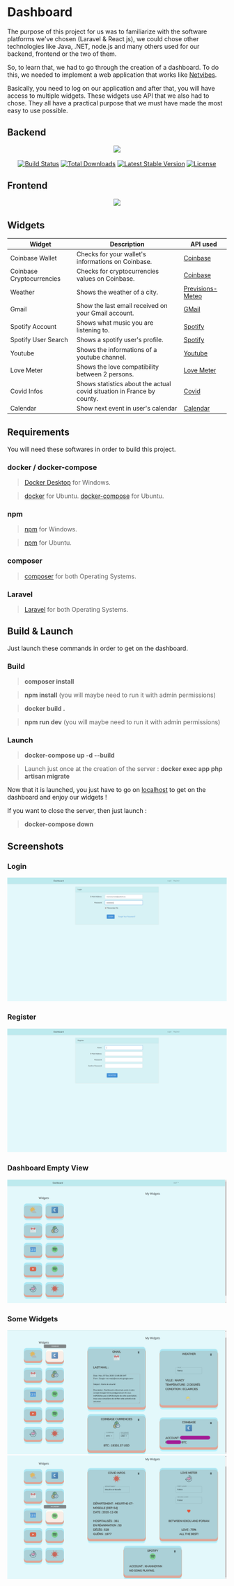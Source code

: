 # Dashboard

The purpose of this project for us was to familiarize with the software platforms we've chosen (Laravel & React js), we could chose other technologies like Java, .NET, node.js and many others used for our backend, frontend or the two of them.

So, to learn that, we had to go through the creation of a dashboard. To do this, we needed to implement a web application that works like [Netvibes](https://www.netvibes.com/en).

Basically, you need to log on our application and after that, you will have access to multiple widgets. These widgets use API that we also had to chose.
They all have a practical purpose that we must have made the most easy to use possible. 

## Backend

<p align="center"><a href="https://laravel.com" target="_blank"><img src="https://raw.githubusercontent.com/laravel/art/master/logo-lockup/5%20SVG/2%20CMYK/1%20Full%20Color/laravel-logolockup-cmyk-red.svg" width="400"></a></p>

<p align="center">
<a href="https://travis-ci.org/laravel/framework"><img src="https://travis-ci.org/laravel/framework.svg" alt="Build Status"></a>
<a href="https://packagist.org/packages/laravel/framework"><img src="https://img.shields.io/packagist/dt/laravel/framework" alt="Total Downloads"></a>
<a href="https://packagist.org/packages/laravel/framework"><img src="https://img.shields.io/packagist/v/laravel/framework" alt="Latest Stable Version"></a>
<a href="https://packagist.org/packages/laravel/framework"><img src="https://img.shields.io/packagist/l/laravel/framework" alt="License"></a>
</p>

## Frontend

<p align="center"><a href="https://fr.reactjs.org/tutorial/tutorial.html" target="_blank"><img src="https://www.ubidreams.fr/wp-content/uploads/2020/06/logo-react-js.png" width="400"></a></p>

## Widgets

| Widget | Description | API used |
| ------------- | ------------- | --------- |
| Coinbase Wallet | Checks for your wallet's informations on Coinbase.  | [Coinbase] |
| Coinbase Cryptocurrencies | Checks for cryptocurrencies values on Coinbase.  | [Coinbase] |
| Weather | Shows the weather of a city.  | [Previsions-Meteo] |
| Gmail | Show the last email received on your Gmail account.  | [GMail] |
| Spotify Account | Shows what music you are listening to.  | [Spotify] |
| Spotify User Search | Shows a spotify user's profile.  | [Spotify] |
| Youtube | Shows the informations of a youtube channel.  | [Youtube] |
| Love Meter | Shows the love compatibility between 2 persons.  | [Love Meter] |
| Covid Infos | Shows statistics about the actual covid situation in France by county. | [Covid] |
| Calendar | Show next event in user's calendar | [Calendar] |

[Coinbase]: https://developers.coinbase.com/api/v2
[Previsions-Meteo]: https://www.prevision-meteo.ch/uploads/pdf/recuperation-donnees-meteo.pdf
[GMail]: https://developers.google.com/gmail/api/reference/rest
[Spotify]: https://developer.spotify.com/documentation/web-api/reference/
[Youtube]: https://developers.google.com/youtube/v3/docs
[Love Meter]: https://rapidapi.com/ajith/api/love-calculator/endpoints
[Covid]: https://github.com/florianzemma/CoronavirusAPI-France
[Calendar]: https://developers.google.com/calendar/v3/reference

## Requirements

You will need these softwares in order to build this project.

### docker / docker-compose

> [Docker Desktop](https://docs.docker.com/docker-for-windows/install/) for Windows.

> [docker](https://docs.docker.com/engine/install/ubuntu/) for Ubuntu.
> [docker-compose](https://docs.docker.com/compose/install/) for Ubuntu.

### npm

> [npm](https://www.npmjs.com/get-npm) for Windows.

> [npm](https://doc.ubuntu-fr.org/nodejs) for Ubuntu.

### composer

> [composer](https://getcomposer.org/download/) for both Operating Systems.

### Laravel

> [Laravel](https://laravel.com/docs/8.x/installation) for both Operating Systems.

## Build & Launch

Just launch these commands in order to get on the dashboard.

### Build

> **composer install**

> **npm install** (you will maybe need to run it with admin permissions)

> **docker build .**

> **npm run dev** (you will maybe need to run it with admin permissions)

### Launch

> **docker-compose up -d --build**

> Launch just once at the creation of the server : **docker exec app php artisan migrate**

Now that it is launched, you just have to go on [localhost](http://localhost) to get on the dashboard and enjoy our widgets !

If you want to close the server, then just launch : 

> **docker-compose down**

## Screenshots

### Login

<img src="https://github.com/kevinpruvost/kevinpruvost_epitech/blob/master/ThirdYear/Dashboard/screenshots/login.png"/>

### Register

<img src="https://github.com/kevinpruvost/kevinpruvost_epitech/blob/master/ThirdYear/Dashboard/screenshots/register.png"/>

### Dashboard Empty View

<img src="https://github.com/kevinpruvost/kevinpruvost_epitech/blob/master/ThirdYear/Dashboard/screenshots/dashboardFirstView.png"/>

### Some Widgets

<img src="https://github.com/kevinpruvost/kevinpruvost_epitech/blob/master/ThirdYear/Dashboard/screenshots/dashboardWidgets1.png"/>
<img src="https://github.com/kevinpruvost/kevinpruvost_epitech/blob/master/ThirdYear/Dashboard/screenshots/dashboardWidgets2.png"/>
